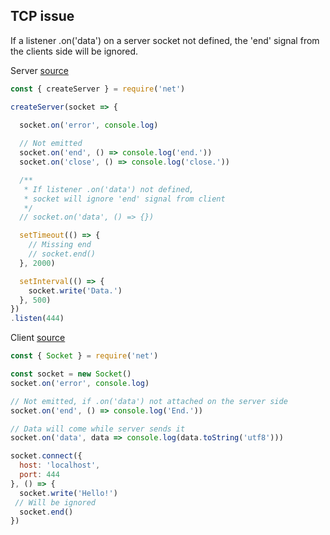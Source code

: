 ## TCP issue

If a listener .on('data') on a server socket not defined, the 'end' signal from the clients side will be ignored.

Server <a href="https://github.com/didkovsky/onend/tree/main/tcp/server.js">source</a>
``` javascript
const { createServer } = require('net')

createServer(socket => {

  socket.on('error', console.log)
  
  // Not emitted
  socket.on('end', () => console.log('end.'))
  socket.on('close', () => console.log('close.'))

  /**
   * If listener .on('data') not defined,
   * socket will ignore 'end' signal from client
   */
  // socket.on('data', () => {})

  setTimeout(() => {
    // Missing end
    // socket.end()
  }, 2000)

  setInterval(() => {
    socket.write('Data.')
  }, 500)
})
.listen(444)

```

Client <a href="https://github.com/didkovsky/onend/tree/main/tcp/client.js">source</a>
``` javascript
const { Socket } = require('net')

const socket = new Socket()
socket.on('error', console.log)

// Not emitted, if .on('data') not attached on the server side
socket.on('end', () => console.log('End.'))

// Data will come while server sends it
socket.on('data', data => console.log(data.toString('utf8')))

socket.connect({
  host: 'localhost',
  port: 444
}, () => {
  socket.write('Hello!')
 // Will be ignored
  socket.end()
})

```
